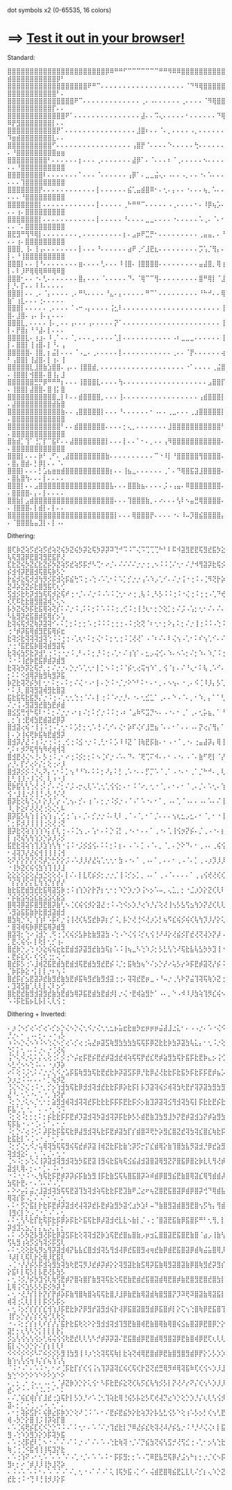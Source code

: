 
dot symbols x2 (0-65535, 16 colors)  
  
# ==> [Test it out in your browser!](https://505e06b2.github.io/Image-to-Braille/)

Standard:

⣿⣿⣿⣿⣿⣿⣿⣿⣿⣿⣿⣿⣿⣿⣿⣿⣿⣿⣿⣿⣿⣿⡿⠿⠛⠛⠋⠉⠉⠉⠉⠉⠉⠉⠛⠛⠻⠿⠿⣿⣿⣿⣿⣿⣿⣿⣿⣿⣿⣾⣿⣿⣿⣿⣿⣿⣿⣿⣿⣿⡿⠃
⣿⣿⣿⣿⣿⣿⣿⣿⣿⣿⣿⣿⣿⣿⣿⣿⣿⣿⠟⠛⠉⠄⠄⠄⠄⠄⠄⠄⠄⠄⠄⠄⠄⠄⠄⠄⠄⠄⠄⠄⠈⠙⠻⢿⣿⣿⣿⣿⣿⣿⣿⣿⣿⣿⣿⣿⣿⣿⣿⣿⠃⠄
⣿⣿⣿⣿⣿⣿⣿⣿⣿⣿⣿⣿⣿⣿⣿⠟⠉⠄⠄⠄⠄⠄⠄⠄⠄⠄⠄⠄⠄⠄⢀⠄⠠⠄⠄⠄⠄⠄⠄⢀⠄⠄⠄⠄⠈⠻⢿⣿⣿⣿⣿⣿⣿⣿⣿⣿⣿⣿⣿⡏⠄⠄
⣿⣿⣿⣿⣿⣿⣿⣿⣿⣿⣿⣿⣿⠟⠁⠄⠄⠄⠄⠄⠄⠄⠄⠄⠄⠄⠄⠄⠄⠄⣼⠄⠄⠩⢄⠄⠄⠄⠄⠄⠂⠄⠄⠄⠄⠄⠄⠙⢿⠿⡟⣻⣿⣿⣿⣿⣿⣿⣿⡇⠄⠄
⣿⣿⣿⣿⣿⣿⣿⣿⣿⣿⣿⡟⠁⠄⠄⠄⠄⠄⠄⠄⠄⠄⠄⠄⠄⠄⠄⠄⠄⣸⣿⠆⠄⠄⠈⠄⡀⠄⠄⠄⠄⠠⡀⠄⠄⠄⠄⠄⠄⠹⣶⣾⣿⣿⣿⣿⣿⣿⣿⣇⠄⠄
⣿⣿⣿⣿⣿⣿⣿⣿⣿⣿⠋⠄⠄⠄⠄⠄⠄⠄⠄⠄⠄⠄⠄⠄⠄⠄⠄⠄⢠⣿⡟⠈⠄⠄⠄⠄⠑⠄⠄⠄⠄⠄⢓⠄⠄⠄⠄⠄⠄⠄⠘⣿⣿⣿⣿⣿⣿⣿⣿⣿⣶⣶
⣿⣿⣿⣿⣿⣿⣿⣿⣿⠃⠄⠄⠄⠄⠄⠄⡆⠄⠄⠄⢀⠄⠄⠄⠄⠄⠄⠄⣼⡿⠁⠄⠈⠄⠄⠄⠆⠈⢀⠄⠄⠄⠄⠄⠢⠄⠄⠄⠄⠄⠄⠘⣿⣿⣿⣿⣿⣿⣿⣿⣿⣿
⣿⣿⣿⣿⣿⣿⣿⣿⠇⠄⠄⠄⠄⠄⠄⠄⠁⠄⠄⠄⠈⠄⠄⠄⠄⠄⠄⢠⡿⠁⠄⣀⣀⣬⢄⠄⠠⠄⠄⠠⡀⠄⠄⠐⠄⠡⠄⠄⠄⠄⠄⠄⢹⣿⣿⣿⣿⣿⣿⣿⣿⣿
⣿⣿⣿⣿⣿⣿⣿⡟⠄⠄⠄⠄⠄⠄⠄⠄⠄⠄⠄⠄⡇⠄⠄⠄⠄⠄⠄⣮⢁⣤⣾⣿⠿⠂⠄⢂⠄⡄⠄⠄⠐⠄⠄⠄⢦⡀⠡⠄⠄⠄⠄⠄⠘⣿⣿⣿⣿⣿⣿⣿⣿⣿
⣿⣿⣿⣿⣿⣿⣿⡇⠄⠄⠄⠄⠄⠄⠄⠄⠄⠄⠄⠄⡇⠄⠄⠄⠄⠄⢀⠓⠛⠛⠉⠄⠄⠄⠄⠄⠠⢀⠄⠄⠄⠄⠂⠄⠸⡿⢦⡡⠄⠄⠄⢰⠄⣿⣿⣿⣿⣿⣿⣿⣿⣿
⣿⣿⣿⣿⣿⣿⣿⡇⠄⠄⠄⠄⠄⠄⠄⠄⠄⠄⠄⠄⡇⠄⠄⠄⠄⠄⠘⠄⠄⠄⠄⣀⣀⠄⠄⠄⠄⠐⠄⠄⠄⠄⠄⠡⢀⠄⠈⠄⠂⠄⠄⠈⠄⣿⣿⣿⣿⣿⣿⣿⣿⣿
⣿⣟⣻⠛⢻⠻⢿⡇⠄⠄⠄⠄⠄⠄⠄⠄⡀⠄⠄⠄⠄⠄⠄⠄⠄⠄⡆⠄⣠⡶⠟⣉⡛⠂⠄⠄⠄⠄⠄⠄⠄⠄⠄⢀⣤⣤⡀⠄⠘⠄⠄⢰⠄⣿⣿⣿⣿⣿⣿⣿⣿⣿
⣿⣿⣿⡀⢸⠄⢸⢠⠄⠄⠄⠄⠄⠄⠄⠄⡇⠄⠄⠄⠘⠄⠄⠄⠄⠄⠄⣴⠟⢀⠊⣸⣟⣆⠄⠄⠄⠄⠄⠄⠄⠄⠄⡩⢡⡈⢻⡄⠄⡇⠄⠘⢸⣿⣿⣿⣿⣿⣿⣿⣿⣿
⣿⣿⣿⡇⠄⠄⢸⠘⠄⠄⠄⠄⠄⠄⠄⠄⣶⠄⠄⠄⠄⢃⠄⠄⠄⠸⢸⣿⠄⢸⣿⣿⣿⣿⠄⠄⠄⠄⠄⠄⠄⠄⠄⣤⣼⣿⡀⢿⢰⡇⠄⠇⡸⠟⢿⢿⢿⠿⠿⢿⠿⣿
⣿⣿⣿⠂⠄⠄⠐⠄⢃⠄⠄⠄⠄⠄⠄⠄⣿⡄⠄⠄⠄⠈⠄⠄⠄⠄⠄⠙⠄⠈⢿⠉⠉⢻⠄⠄⠄⠄⠄⠄⠄⠄⠄⣿⠛⢿⡇⠈⣸⡇⡘⠄⡏⠄⠄⠸⠸⠄⠄⠄⠄⠄
⣿⣿⣿⡇⠄⠄⢀⠄⠈⡄⠄⠄⠄⠄⢀⠄⠛⠣⠄⠄⠄⠄⠘⣄⠄⡄⠄⠄⠄⠄⠄⠛⠉⠁⠄⠄⠄⠄⠄⠄⠄⠄⠄⠘⠓⠚⠄⠄⢿⣷⠁⢰⣇⠄⠄⠄⢐⠄⠄⠄⠄⠄
⣿⣿⣿⡇⠄⠄⠄⠄⠄⢀⠄⠄⠄⠄⠈⠠⠒⠠⡄⠄⠄⠄⠄⢨⣂⠇⠄⠄⠄⠄⠄⠄⠄⠄⠄⠄⠄⠄⠄⠄⠄⠄⠄⠄⠄⠄⠄⠄⢸⣿⠄⣸⣿⠄⢠⠄⢸⠄⡄⠄⠄⠄
⣿⣿⣿⣇⡀⠄⠄⠄⠄⢸⠄⡀⠄⠄⢠⠄⠄⠄⢠⠄⠄⠄⠄⠄⡝⠁⠄⠄⠄⠄⠄⠄⠄⠄⠄⠄⠄⠄⠄⠄⠄⠄⠄⠄⠄⠄⠄⠄⢸⡇⠄⡟⣿⡆⠘⠘⣼⠄⡇⠄⠄⠄
⣿⣿⣿⣿⣇⠄⢰⣰⠄⠸⢀⠁⠄⠄⠈⡀⠄⠄⠄⡀⠄⠄⠄⠄⢁⡇⠄⠄⠄⠄⠄⠄⠄⠄⠄⠄⠄⠠⠆⣀⣀⣀⠄⠄⠄⠄⠄⠄⢸⡇⠄⣿⣿⡇⢸⢰⣿⠄⡇⠘⠄⢠
⣿⣿⣿⣿⣿⠄⢸⣿⡀⡆⣬⡇⠄⠄⠄⠈⠠⣀⠄⢀⠄⠄⠄⠄⠄⡇⠄⠄⠄⠄⠄⠄⠄⠄⠄⠄⠄⢀⠄⠄⠈⡟⠄⠄⠄⠄⠄⠄⢴⠃⢠⣿⣿⡇⢸⣼⣿⠄⡇⢰⠄⢸
⣿⣿⣿⣿⣿⣇⣸⣿⣷⣱⣿⣿⠄⢠⠄⠄⢸⣿⣿⣾⡀⠄⠄⠄⠄⠄⠄⠄⠄⠄⠄⠄⠄⠄⠄⠄⠄⠄⠄⠄⠐⠁⠄⠄⠄⠄⢀⣬⣿⠄⢸⣿⣿⡇⢺⣿⣿⠄⣿⢸⡄⣸
⣿⣿⣿⣿⣿⣿⣛⡛⡿⠛⠛⠛⡆⠄⠄⠄⢸⣿⣿⣿⣇⠄⠄⠄⠄⢳⠄⠄⠄⠄⠄⠄⠄⠄⠄⠄⠄⠄⠄⠄⠄⠄⠄⠄⠄⣠⣿⣿⡏⠄⢸⣿⣿⡇⣼⣿⣿⠄⣿⢸⡅⣿
⣿⣿⣿⣿⣿⣿⣿⣿⣿⣿⣿⣀⡇⠇⠄⠄⣾⣿⣿⣿⣿⡀⠄⠄⠄⢸⠄⠄⠄⠄⠄⠄⠄⠄⠄⠄⠄⠄⠄⠄⠄⠄⠄⢠⣾⣿⣿⣿⡇⠄⣼⣿⣿⣿⣿⣿⣿⣿⣿⣾⣷⣿
⣿⣿⣿⣿⣿⣿⣿⣿⣿⣿⣿⣿⣷⠄⠄⢠⣿⣿⣿⣿⣿⡇⠄⠄⠄⠘⠄⠄⠄⠄⠄⠄⠂⠠⠄⠄⢀⣀⠄⠄⠄⢀⣰⣿⣿⣿⣿⣿⡇⠄⣿⣿⣿⣿⣿⣿⣿⣿⣿⣿⣿⣿
⣿⣿⣿⣿⣿⣿⣿⣿⣿⣿⣿⣿⠃⠄⠄⣾⣿⣿⣿⣿⣿⣿⠄⠄⠄⠄⡂⢄⡀⠄⠄⠄⠄⠄⠄⠄⣸⣿⣿⣿⣿⣿⣿⣿⣿⣿⣿⣿⠃⠄⣿⣿⣿⣿⣿⣿⣿⣿⣿⣿⣿⣿
⣿⣷⣾⡁⢹⠁⢘⡉⡏⠉⣯⠏⠄⠄⣼⣿⣿⣿⣿⣿⣿⣿⡇⠄⠄⠄⡇⠄⠄⠁⠂⠄⡀⠄⠄⢠⠻⣿⣿⣿⣿⣿⣿⣿⣿⣿⣿⣿⠄⠄⣿⣿⣿⣿⣿⣿⣿⣿⣿⣿⣿⣿
⣿⣿⣿⡇⠄⠄⠄⡷⠃⢀⠋⠄⢀⣼⣿⣿⣿⣿⣿⣿⣿⣿⣷⠄⠄⠄⠄⠄⠄⠄⠄⠄⠄⠉⠐⠸⡇⠘⣿⣿⣿⣿⣿⢻⣿⣿⣿⣿⠄⠄⣿⡄⣿⣾⠄⡃⡿⡇⠄⠄⠈⠄
⣿⣿⣿⡇⠄⠄⠄⡃⣡⣦⣶⣶⣾⣿⣿⣿⣿⣿⣿⣿⣿⣿⣿⡆⠄⠄⢸⣦⣀⠄⠄⠄⠄⠄⠄⢀⠁⠄⠙⢿⣿⣯⣽⣸⣿⣿⣿⣿⠄⠄⣿⣧⣿⢳⠄⠄⠄⡇⠄⠄⠄⠄
⣿⣿⣿⡇⠄⠄⣠⣿⣿⣿⣿⣿⣿⣿⣿⣿⣿⣿⣿⣿⣿⣿⣿⣧⠄⠄⠄⣿⣿⣷⣦⠄⠄⠄⠄⡨⠠⢠⣤⠄⠿⣿⣿⣿⣿⣿⣿⣿⠄⠄⣿⣿⣿⣿⠄⡄⠄⡇⠄⠄⠄⠄
⣿⣿⣷⡇⣠⣾⣿⣿⣿⣿⣿⣿⣿⣿⣿⣿⣿⣿⣿⣿⣿⣿⣿⣿⠄⠄⠄⢹⣿⣿⣿⣷⡀⠄⠔⠄⠄⠄⢣⠇⠢⣤⣛⢿⣿⣿⣿⣿⠄⠄⢸⣿⣿⣿⠄⡇⣾⡇⠄⡇⠄⠄
⣿⣿⣿⣿⣿⣿⣿⣿⣿⣿⣿⣿⣿⣿⣿⣿⣿⣿⣿⣿⣿⣿⣿⣿⡇⠄⠄⠄⢿⣿⣿⣿⡟⠄⠄⠄⠄⠐⠄⠸⠤⡹⣿⣮⣿⣿⣿⣿⡄⠄⠈⣿⣿⣿⣧⣤⣹⡇⠄⡇⠠⠄

Dithering:

⣿⢏⡷⣝⢵⡫⣞⢵⡫⣞⢵⢝⢮⡳⣝⢮⡳⡽⣕⢯⡳⡽⡽⠽⢙⠚⠩⠨⠉⢌⠩⢉⢉⢉⠓⠃⠇⠯⠺⣽⣻⣟⣟⢯⣻⣞⣯⡳⣕⢧⢯⣻⣽⡿⣟⣿⢽⣻⣟⣯⡟⢜
⣏⣗⣝⢮⡳⣝⣎⣗⣝⡮⡳⣝⢵⡫⣞⢵⡫⡯⡚⠣⢉⠂⠔⡈⠄⠌⠌⠌⠌⡐⡐⢐⢀⠢⠨⠨⢈⠌⢂⠂⠌⡘⠺⢻⣽⡽⣗⢯⡪⡮⣺⢺⡽⣟⣿⣺⢯⣿⢯⡷⡣⡑
⡗⣮⡺⣕⢯⡺⣺⢳⡻⡪⡯⣺⢕⡯⣮⢓⠩⢐⠠⢑⠠⠡⢁⠂⠅⠡⡁⡊⡐⡐⢠⠡⠱⡠⢁⠊⠄⠌⡐⢨⠐⢐⠨⠠⢈⠻⢝⡗⡵⣝⠼⡵⣝⣝⡮⣗⣿⣻⣯⢏⢆⢊
⣫⣺⡪⣗⢗⡽⣺⣳⢯⢯⡺⣕⢯⠞⢐⠐⡈⠄⠌⡐⠨⠠⠡⠨⢈⢂⠂⠔⢐⢀⢧⠨⢀⠣⡣⠨⠨⢐⠨⠐⢌⢐⠨⢐⢐⠠⢁⠙⢞⢎⢏⠯⣗⣗⣿⣻⣿⣽⢾⡑⢅⠢
⡧⡳⣝⢮⡳⡯⣗⣯⢿⢵⢝⡎⠅⠌⡐⠨⢀⠅⠅⡂⠅⠡⠨⠨⢐⢀⢊⠨⢐⢸⢘⢆⠂⡂⡑⢕⡁⡂⠌⡨⠠⢡⡂⢂⠂⠌⠄⠌⠄⠣⣧⣻⡽⣞⣯⣿⡾⣯⢿⡎⡢⢡
⣗⢽⢮⢯⡺⣝⢷⡽⣽⢽⠊⠄⠅⡁⡂⠅⡂⡂⠡⢐⠨⠨⠨⢐⢐⢐⠠⠨⢐⢕⢝⠈⠆⢂⠂⡂⠕⡄⠅⡂⠌⡐⢸⢐⠨⠨⠠⢑⠨⢐⠘⡾⡽⣯⢿⣾⣻⣟⣯⢿⡮⣖
⣗⢽⡪⣗⢽⢽⢽⣺⢽⢑⠨⠨⢐⢐⠠⢁⢆⠂⠅⡂⢌⠂⠅⡂⢂⢐⠨⢈⢜⢜⠁⠠⠈⠆⠌⠄⠇⢌⢢⠠⢁⠂⠅⠎⢢⢁⠊⠄⠌⡐⢐⠘⣯⣟⣯⡷⣿⢽⣾⣻⣽⢯
⣗⢽⢮⣳⡫⣗⡽⣺⢃⢐⠨⢐⠐⡐⠨⢀⠃⠄⠅⡂⡘⠨⢐⠠⢁⠂⠌⢰⢱⠁⠄⣂⡠⢬⢊⠄⠱⠄⠢⠡⡂⠌⡂⠱⠄⠱⡈⠨⢐⠨⠐⠨⢸⣞⡷⣟⣯⡿⣾⡽⣾⣻
⣗⢽⢵⡳⡽⣕⢯⡚⡀⡂⠌⡐⡐⠄⡑⡐⠡⢁⢂⠂⡇⡁⠢⠨⢐⠨⠈⡮⢂⢔⢭⢲⠱⠁⡀⢪⠈⡆⠄⠌⠘⢄⠂⠅⢧⢀⠡⠊⠄⡂⠅⠅⠪⣺⢿⡽⣷⣻⢷⣻⡽⣯
⡷⣝⣗⢽⢝⡮⡳⡇⢂⠂⠅⡂⠄⠅⡂⠌⢌⠐⠠⠂⡇⠄⡑⠨⠐⡈⡐⠕⠑⠃⠅⠂⠄⠂⡀⠄⠢⢢⠄⠐⢀⠄⠪⢈⠸⡸⡄⡣⢁⠂⠅⡸⡀⣿⢽⣻⣽⢾⣻⣗⣿⣽
⣯⣗⣯⢯⣗⣯⡻⡌⡐⠨⢐⠠⢁⢂⢂⢑⢐⠈⠌⠄⡇⢐⠨⠈⠔⡐⡘⠄⠐⠄⢂⣊⣁⠁⢀⠄⠄⠑⠠⠈⠄⡀⠂⠱⡀⡄⠁⠁⢃⠌⡐⢨⠠⣻⣽⣻⣞⣿⣳⣟⡾⣾
⣿⣪⣫⢛⢺⠓⢯⠇⠂⠅⡂⠌⡐⡐⠠⠂⡆⠌⡂⠅⡊⡐⠨⠨⢐⠠⠆⠈⣠⠷⠫⣩⡙⠢⠄⠠⠐⠄⠂⢀⠁⢀⠄⢂⡥⣦⡀⠁⠘⡀⡂⢱⢐⣟⢾⣳⣟⣾⣽⣞⡿⡽
⣿⣺⣽⢔⢮⠐⢸⢨⠨⢐⠠⢁⢂⠂⠅⡡⡃⡂⢂⠡⢘⠠⢁⠊⠄⢌⠂⡵⠏⢌⠎⣸⣛⣦⠈⠄⠄⠂⠁⠄⠄⠠⠄⡝⢔⡌⢻⡄⠁⡇⠄⡱⢸⢮⢟⡷⣯⢷⣟⣾⣻⡽
⣿⣺⡽⡜⣜⠨⢰⠨⡐⢐⠨⢐⢀⢊⢐⠨⣪⠐⡐⠨⢀⢃⠂⠅⡡⠸⠸⣝⠈⢸⢷⣟⡯⣷⠄⠂⠠⠐⠈⢀⠐⠄⢐⣤⣼⡽⡄⢿⢸⢂⠅⠆⡺⠝⢯⢻⢳⠻⢞⢾⢺⢽
⣿⣺⣟⢜⢌⠢⢘⠄⡣⢐⠨⢀⠂⠔⢐⠨⡪⡂⡂⠅⠢⢈⠎⡐⠠⠡⠄⠙⠄⠈⢟⢉⠍⠺⠄⠄⠂⠠⠐⠄⠠⠈⠄⣷⠋⢟⡇⠈⡜⡔⡘⠄⡏⡊⢔⠕⡌⡂⢕⢐⠔⡸
⣿⣺⡽⡪⡪⠨⡘⢄⠝⡄⢂⠂⠅⡁⢢⠘⠘⠱⠄⠅⠅⡂⠜⡄⠅⡃⢀⠡⠐⠄⠄⡋⡉⠡⠈⢀⠁⠠⠐⠄⠂⢀⠁⡈⠓⠚⠄⡀⢇⣇⢃⢸⡸⡐⡸⢨⠪⡀⢇⠰⠐⡸
⣟⡷⣯⢣⢣⢑⢜⢐⠅⡊⠄⠌⡂⠌⡨⠠⡒⢄⢇⠡⢁⢂⢁⢪⢪⡂⠄⠂⠨⠈⠔⡀⢂⠐⠈⡀⠄⠂⠄⠂⠈⢀⠄⡈⠄⠡⢂⠄⢱⢪⠐⣸⢸⡐⢜⢸⢘⠠⡣⢘⠌⢜
⣿⡽⣗⢕⢧⢑⢌⠆⡕⡸⡈⡔⠠⢁⢢⠄⡊⠄⢰⠈⠄⡂⡐⠨⡪⡐⠠⠈⠠⠁⠡⠐⠄⠂⠁⡀⠠⠄⢁⠈⠠⠄⠄⠠⠄⠡⠄⠌⢸⠸⡀⡗⣕⠎⢜⢜⢜⢐⢕⢌⢂⠧
⣿⡽⣯⡣⢧⢱⢸⢨⢢⢱⢠⢁⢊⢐⠈⡄⠄⡈⠄⡊⡐⡐⠨⠄⢇⠇⢀⠈⠠⠈⡀⠂⠁⡈⠄⠄⠄⢢⢆⣂⡠⣂⠄⠂⠈⡀⠂⠐⢸⡁⡂⡯⡺⡸⢸⢸⢸⢐⢕⢜⢐⢝
⣿⡽⣗⢝⢵⢱⢱⢱⠱⡅⡎⢇⢐⠠⠨⢈⢢⢀⠄⢡⠂⠄⠅⡑⢨⡃⢀⠐⠄⠂⠄⠄⠁⢀⠐⠄⢁⢸⢪⡲⡝⡮⠄⡈⢀⠠⠐⠄⡆⡇⢰⢝⢮⢣⢳⢱⡱⡑⡵⡸⡨⡪
⣯⣟⣗⢽⢵⢱⢹⡸⣱⢱⢣⢳⠐⢨⠨⠐⡨⡪⣪⢪⠄⠅⠅⡂⠅⡆⠄⠠⠈⠄⡁⠠⠈⠄⡀⠈⡀⠄⡑⠕⠙⠄⠂⢀⠠⠄⢀⢮⢪⠂⢼⢽⡹⡜⣜⢮⢺⢸⢸⢸⢨⢺
⢕⠝⡜⡕⡝⡜⡕⢝⡼⡑⡓⡕⡕⡨⠠⠡⡸⡸⡜⣜⢥⢁⢂⢂⠂⣳⠠⠐⠄⠁⢀⠠⠄⠁⡀⠄⠄⠂⢀⠠⠈⠄⡁⢀⠠⡰⡹⡸⡸⠐⢸⡳⣝⢎⢮⢪⣳⢱⢹⢸⡸⣸
⣕⣕⣕⢕⣕⢕⣜⣲⣑⢕⢕⢜⠄⡇⠌⠄⡇⣇⢏⡮⡪⡂⡐⡐⡈⢸⠨⡊⡢⡁⡀⠠⠄⠁⢀⠠⠈⠄⠄⠄⠄⠁⢀⢠⢪⢞⢜⢎⢎⠈⡎⡝⡜⡕⡍⣇⢳⢱⡙⡎⡞⡜
⣷⣗⣯⣟⣾⣻⣞⣗⣯⢿⣽⣫⡷⢐⠨⢰⢱⡱⡕⡗⡝⡆⢂⠂⡂⠱⡑⡱⡐⡱⢨⠢⡢⠡⠤⡀⢄⣁⡀⡂⠐⣈⡰⡱⡕⣝⢎⢇⠇⠌⡮⣮⣪⢮⣪⣎⣮⣪⣪⢎⣮⣪
⣿⢿⢽⡿⣽⡯⣿⣻⣟⣿⡽⣷⢃⠢⢈⢎⢮⢪⡺⡕⣽⣜⢐⠨⠠⢑⠪⡢⡱⡘⢔⠱⡘⡌⢕⢜⢸⢢⡣⣣⢫⣢⢳⡱⡝⣜⢎⢇⢇⠡⣻⣵⣯⣯⣷⡷⣗⣿⣺⣽⣾⣺
⣿⣳⢷⡑⠱⡁⢱⢱⠇⠡⡯⠎⡐⢨⢸⢜⢎⢧⣫⣞⡷⡽⡆⡊⠨⡀⡧⡑⢜⢘⠪⢜⡰⡡⡃⢦⠫⣎⢮⡪⢮⢎⢧⢳⡹⡸⡜⡕⢅⠂⣿⢽⢾⢯⡷⡿⣟⣯⢿⡽⣾⣻
⣿⣽⢽⡂⢑⠔⢨⣺⡑⢀⠫⢐⢈⢎⢮⡪⣣⡷⣗⣷⣻⣽⣳⠠⢑⠠⠑⢌⢪⠨⡊⢆⢪⢘⠜⠼⡕⢜⣮⡪⡏⣞⢜⢝⢼⡱⡝⡼⠠⡁⣟⢌⢮⢪⠄⡇⢗⡇⢂⡊⢰⠄
⣿⣞⡷⡑⡠⢑⠰⡱⣕⢮⢮⣖⣗⣟⣾⣺⡽⣽⣻⣞⣷⣳⢯⡆⠡⠨⢸⢦⣀⠣⢑⠱⡨⡂⡣⣃⢣⢑⠜⢯⣗⣧⢧⣣⡳⡳⣹⢸⠐⠄⣟⡮⣎⢎⠄⢎⢪⢎⢐⡂⢌⠐
⣿⣞⡯⡣⢐⠡⣸⢾⣝⣯⣟⣾⣳⣟⣾⣺⢯⣟⣾⣳⣻⣞⣟⡮⠨⡈⡂⣯⢷⣳⢦⠑⠌⡢⡑⡜⠔⢥⡣⡔⠵⡯⣟⡾⣽⢝⡜⡮⠨⡈⡷⡯⡷⣕⠐⡅⡇⡇⡐⠆⢢⠨
⣿⣞⡯⡎⣢⣟⣽⡽⣞⣷⣻⣞⣷⣳⣟⡾⣯⢷⣻⣞⣷⣻⣺⣽⢐⢐⠄⢽⢽⣞⣟⡶⣀⠠⠘⠤⡐⢀⢣⠗⡝⣬⢹⢽⢯⢷⡱⣝⢐⠄⣹⢽⣫⣷⢁⢇⢇⡇⢌⠇⡢⢊
⣿⣗⣟⣞⣷⣻⣺⣽⣻⣞⣷⣳⣟⣾⣳⢿⡽⣯⣟⣾⣳⣟⣾⡺⡇⡐⢌⠐⣟⢾⣵⣻⡓⠁⠠⠄⡀⠑⠠⠺⠸⡸⣳⢵⢹⡻⣎⢮⠢⠡⠨⡯⣗⣯⡦⣇⡧⡇⢅⢇⢪⢐

Dithering + Inverted:

⠄⡰⢈⠢⡊⢔⠡⡊⢔⠡⡊⡢⡑⢌⠢⡑⢌⢂⠪⡐⢌⢂⢂⣂⡦⣥⣖⣗⣶⡳⣖⡶⡶⡶⣬⣼⣸⣐⣅⠂⠄⠠⠠⡐⠄⠡⠐⢌⠪⡘⡐⠄⠂⢀⠠⠄⡂⠄⠠⠐⢠⡣
⠰⠨⠢⡑⢌⠢⠱⠨⠢⢑⢌⠢⡊⢔⠡⡊⢔⢐⢥⣜⡶⣽⣫⢷⣻⣳⣳⣳⣳⢯⢯⡯⡿⣝⣗⣗⡷⣳⡽⣽⣳⢧⣅⡄⠂⢂⠨⡐⢕⢑⠅⡅⢂⠠⠄⠅⡐⠄⡐⢈⢜⢮
⢨⠑⢅⠪⡐⢅⠅⡌⢄⢕⢐⠅⡪⢐⠑⡬⣖⡯⣟⡮⣟⣞⡾⣽⣺⣞⢾⢵⢯⢯⡟⣞⣎⢟⡾⣵⣻⣳⢯⡗⣯⡯⣗⣟⡷⣄⡢⢨⢊⠢⣃⢊⠢⠢⢑⠨⠄⠄⠐⡰⡹⡵
⠔⠅⢕⠨⡨⢂⠅⠌⡐⡐⢅⠪⡐⣡⡯⣯⢷⣻⣳⢯⣗⣟⣞⣗⡷⡽⣽⣫⡯⡿⡘⣗⡿⣜⢜⣗⣗⡯⣗⣯⡳⡯⣗⡯⡯⣟⡾⣦⡡⡱⡰⣐⠨⠨⠄⠄⠄⠂⡁⢮⡺⣝
⢘⢌⠢⡑⢌⢐⠨⠐⡀⡊⡢⢱⣺⣳⢯⣗⡿⣺⣺⢽⣺⣞⣗⣗⡯⡿⡵⣗⡯⡇⡧⡹⣽⢽⢮⡪⢾⢽⣳⢗⣟⡞⢽⡽⣽⣳⣻⣳⣻⣜⠘⠄⢂⠡⠐⠄⢁⠐⡀⢱⢝⡞
⠨⡂⡑⡐⢅⠢⡈⢂⠂⡂⣵⣻⣺⢾⢽⣺⢽⢽⣞⡯⣗⣗⣗⡯⡯⡯⣟⣗⡯⡪⡢⣷⣹⡽⣽⢽⣪⢻⣺⢽⣳⢯⡇⡯⣗⣗⣟⡮⣗⡯⣧⢁⢂⠐⡀⠁⠄⠠⠐⡀⢑⠩
⠨⡂⢕⠨⡂⡂⡂⠅⡂⡮⣗⣗⡯⡯⣟⡾⡹⣽⣺⢽⡳⣽⣺⢽⡽⡯⣗⡷⡣⡣⣾⣟⣷⣹⣳⣻⣸⡳⡝⣟⡾⣽⣺⣱⡝⡾⣵⣻⣳⢯⡯⣧⠐⠠⠐⢈⠄⡂⠁⠄⠂⡐
⠨⡂⡑⠌⢔⠨⢂⠅⡼⡯⣗⡯⣯⢯⣗⡿⣼⣻⣺⢽⢧⣗⡯⣟⡾⣽⣳⡏⡎⣾⣿⠽⢟⡓⡵⣻⣎⣿⣝⣞⢽⣳⢽⣎⣿⣎⢷⣗⡯⣗⣯⣗⡇⠡⢈⠠⠐⢀⠁⢂⠁⠄
⠨⡂⡊⢌⢂⠪⡐⢥⢿⢽⣳⢯⢯⣻⢮⢯⣞⡾⡽⣽⢸⢾⣝⣗⡯⣗⣷⢑⡽⡫⡒⡍⣎⣾⢿⡕⣷⢹⣿⣳⣧⡻⣽⣺⡘⡿⣞⣵⣻⢽⣺⣺⣕⠅⡀⢂⠈⠄⡈⠄⢂⠐
⢈⠢⠨⡂⡢⢑⢌⢸⡽⣽⣺⢽⣻⣺⢽⣳⡳⣯⣟⣽⢸⣻⢮⣗⣯⢷⢯⣪⣮⣼⣺⣽⣿⣽⢿⣻⣝⡝⣿⣯⡿⣿⣕⡷⣇⢇⢻⢜⡾⣽⣺⢇⢿⠄⡂⠄⠂⡁⠄⠨⠄⠂
⠐⠨⠐⡐⠨⠐⢄⢳⢯⣗⡯⣟⡾⡽⡽⡮⡯⣷⣳⣻⢸⡯⣗⣷⣫⢯⢧⣿⣯⣿⡽⠵⠾⣾⡿⣿⣻⣮⣟⣷⣿⢿⣽⣎⢿⢻⣾⣾⡼⣳⢯⡗⣟⠄⠂⠄⠡⠄⠌⠠⢁⠁
⠄⠕⠔⡤⡅⣬⡐⣸⣽⣺⢽⣳⢯⢯⣟⣽⢹⣳⢽⣺⢵⢯⣗⣗⡯⣟⣹⣷⠟⣈⣔⠖⢦⣝⣿⣟⣯⣿⣽⡿⣾⡿⣿⡽⢚⠙⢿⣾⣧⢿⢽⡎⡯⠠⡁⠌⠠⠁⠂⠡⢀⢂
⠄⠅⠂⡫⡑⣯⡇⡗⣗⡯⣟⡾⡽⣽⣺⢞⢼⢽⡽⣞⡧⣟⡾⣵⣻⡳⣽⢊⣰⡳⣱⠇⠤⠙⣷⣿⣻⣽⣾⣿⣻⣟⣿⢢⡫⢳⡄⢻⣾⢸⣻⢎⡇⡑⡠⢈⠐⡈⠠⠁⠄⢂
⠄⠅⢂⢣⠣⣗⡏⣗⢯⡯⣗⡯⡿⡵⡯⣗⠕⣯⢯⣗⡿⡼⣽⣺⢞⣇⣇⠢⣷⡇⡈⠠⢐⠈⣿⣽⣟⣯⣷⡿⣯⣿⡯⠛⠃⢂⢻⡀⡇⡽⣺⣹⢅⣢⡐⡄⡌⣄⡡⡁⡅⡂
⠄⠅⠠⡣⡳⣝⡧⣻⢜⡯⣗⡿⣽⣫⡯⣗⢕⢽⢽⣺⣝⡷⣱⢯⣟⣞⣿⣦⣿⣷⡠⡶⣲⣅⣿⣿⣽⣟⣯⣿⣟⣷⣿⠈⣴⡠⢸⣷⢣⢫⢧⣻⢰⢵⡫⣪⢳⢽⡪⡯⣫⢇
⠄⠅⢂⢕⢕⣗⢧⡻⣢⢻⡽⣽⣺⢾⡝⣧⣧⣎⣿⣺⣺⢽⣣⢻⣺⢼⡿⣞⣯⣿⣻⢴⢶⣞⣷⡿⣾⣟⣯⣿⣽⡿⣾⢷⣬⣥⣿⢿⡸⠸⡼⡇⢇⢯⢇⡗⣕⢿⡸⣏⣯⢇
⠠⢈⠐⡜⡜⡮⡣⡯⣺⢵⣻⣳⢽⣳⢗⣟⢭⡻⡸⣞⡾⡽⡾⡕⡕⢽⣻⣽⣗⣷⣫⢿⡽⣯⣷⢿⣻⣽⣿⣽⣷⡿⣿⢷⣻⣞⡽⣻⡎⡕⣯⠇⡇⢯⡣⡇⡧⣟⢜⡧⣳⡣
⠄⢂⠨⡪⡘⡮⡳⣹⢪⢇⢷⢫⣟⡾⡝⣿⢵⣿⡏⣷⣻⢽⢯⣗⢕⢯⣟⣷⣟⣾⣞⣯⣿⣽⣾⢿⣟⣿⡾⣷⣟⣿⣻⣟⣿⣞⣿⣳⡇⣇⢿⢨⠪⣱⡣⡣⡣⡯⡪⡳⡽⣘
⠄⢂⠐⢜⡘⡎⡇⡗⡝⡎⡟⡾⡵⡯⣷⢻⣿⢷⣿⢵⢯⢯⣗⣿⡸⣸⡿⣷⣟⣷⢿⣽⣾⢷⣿⣻⣿⡝⡹⠽⢟⠽⣿⣽⣷⢿⣽⣯⡇⢾⢽⢐⢅⢇⡇⡇⡇⡯⡪⡣⡯⡢
⠄⢂⠨⡢⡊⡎⡎⡎⣎⢺⢱⡸⡯⣟⣗⡷⡝⡿⣻⡞⣽⣻⣺⢮⡗⢼⡿⣯⣿⣽⣿⣻⣾⡿⣯⣿⡾⡇⡕⢍⢢⢑⣿⢷⡿⣟⣯⣿⢹⢸⡏⡢⡑⡜⡌⡎⢎⢮⢊⢇⢗⢕
⠐⠠⠨⡂⡊⡎⡆⢇⠎⡎⡜⡌⣯⡗⣗⣯⢗⢕⠕⡕⣻⣺⣺⢽⣺⢹⣻⣟⣷⣿⢾⣟⣷⣿⢿⣷⢿⣿⢮⣪⣦⣿⣽⡿⣟⣿⡿⡑⡕⣽⡃⡂⢆⢣⠣⡑⡅⡇⡇⡇⡗⡅
⡪⣢⢣⢪⢢⢣⢪⡢⢃⢮⢬⢪⢪⢗⣟⣞⢇⢇⢣⠣⡚⡾⡽⡽⣽⠌⣟⣯⣿⣾⡿⣟⣿⣾⢿⣻⣿⣽⡿⣟⣷⣿⢾⡿⣟⢏⢆⢇⢇⣯⡇⢌⠢⡱⡑⡕⠌⡎⡆⡇⢇⠇
⠪⠪⠪⡪⠪⡪⠣⠍⠮⡪⡪⡣⣻⢸⣳⣻⢸⠸⡰⢑⢕⢽⢯⢯⢷⡇⣗⢵⢝⢾⢿⣟⣿⣾⡿⣟⣷⣿⣻⣿⣻⣾⡿⡟⡕⡡⡣⡱⡱⣷⢱⢢⢣⢪⢲⠸⡌⡎⢦⢱⢡⢣
⠈⠨⠐⠠⠁⠄⠡⠨⠐⡀⠂⠔⢈⡯⣗⡏⡎⢎⢪⢨⢢⢹⡽⣽⢽⣎⢮⢎⢯⢎⡗⣝⢝⣞⣛⢿⡻⠾⢿⢽⣯⠷⢏⢎⢪⠢⡱⡸⣸⣳⢑⠑⠕⡑⠕⠱⠑⠕⠕⡱⠑⠕
⠄⡀⡂⢀⠂⢐⠄⠄⠠⠄⢂⠈⡼⣝⡷⡱⡑⡕⢅⢪⠂⠣⡯⣗⣟⡮⣕⢝⢎⢧⡫⣎⢧⢳⡪⡣⡇⡝⢜⠜⡔⠝⡌⢎⢢⠣⡱⡸⡸⣞⠄⠊⠐⠐⠈⢈⠨⠄⠅⠂⠁⠅
⠄⠌⡈⢮⣎⢾⡎⡎⣸⣞⢐⣱⢯⡗⡇⡣⡱⡘⠔⠡⢈⢂⢹⢵⣗⢿⢘⢮⡣⡧⣕⡣⢏⢞⢼⡙⣔⠱⡑⢕⡑⡱⡘⡌⢆⢇⢣⢪⡺⣽⠄⡂⡁⡐⢈⢀⠠⠐⡀⢂⠁⠄
⠄⠂⡂⢽⡮⣫⡗⠅⢮⡿⣔⡯⡷⡱⡑⢕⠜⢈⠨⠈⠄⠂⠌⣟⡮⣟⣮⡳⡕⣗⢵⡹⡕⡧⣣⣃⢪⡣⠑⢕⢰⠡⡣⡢⡃⢎⢢⢃⣟⢾⠠⡳⡑⡕⣿⢸⡨⢸⡽⢵⡏⣿
⠄⠡⢈⢮⢟⡮⣏⢎⠪⡑⡑⠩⠨⠠⠁⠅⢂⠂⠄⠡⠈⠌⡐⢹⣞⣗⡇⡙⠿⣜⡮⣎⢗⢽⢜⠼⡜⡮⣣⡐⠨⠘⡘⠜⢌⢌⠆⡇⣯⣻⠠⢑⠱⡱⣻⡱⡕⡱⡯⢽⡳⣯
⠄⠡⢐⢜⡯⣞⠇⡁⠢⠐⠠⠁⠌⠠⠁⠅⡐⠠⠁⠌⠄⠡⠠⢑⣗⢷⢽⠐⡈⠌⡙⣮⣳⢝⢮⢣⣫⡚⢜⢫⣊⢐⠠⢁⠂⡢⢣⢑⣗⢷⢈⢐⢈⠪⣯⢺⢸⢸⢯⣹⡝⣗
⠄⠡⢐⢱⠝⠠⠂⢂⠡⠈⠄⠡⠈⠌⠠⢁⠐⡈⠄⠡⠈⠄⠅⠂⡯⡯⣻⡂⡂⠡⠠⢉⠿⣟⣧⣛⢯⡿⡜⣨⢢⠓⡆⡂⡐⡈⢎⠢⡯⣻⠆⡂⠔⠈⡾⡸⡸⢸⡳⣸⢝⡵
⠄⠨⠠⠡⠈⠄⠅⠂⠄⠡⠈⠌⠠⠁⠌⡀⢂⠐⠠⠁⠌⠠⠁⢅⢸⢯⡳⣯⠠⡁⠊⠄⢬⣾⣟⣿⢿⣮⣟⣅⣇⢇⠌⡊⡆⢄⠱⡑⣝⣞⣗⢐⠨⠐⢙⠸⢘⢸⡺⡸⡕⡯
